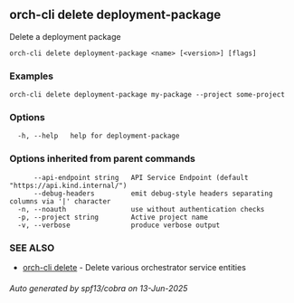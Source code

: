 ## orch-cli delete deployment-package

Delete a deployment package

```
orch-cli delete deployment-package <name> [<version>] [flags]
```

### Examples

```
orch-cli delete deployment-package my-package --project some-project
```

### Options

```
  -h, --help   help for deployment-package
```

### Options inherited from parent commands

```
      --api-endpoint string   API Service Endpoint (default "https://api.kind.internal/")
      --debug-headers         emit debug-style headers separating columns via '|' character
  -n, --noauth                use without authentication checks
  -p, --project string        Active project name
  -v, --verbose               produce verbose output
```

### SEE ALSO

* [orch-cli delete](orch-cli_delete.md)	 - Delete various orchestrator service entities

###### Auto generated by spf13/cobra on 13-Jun-2025
